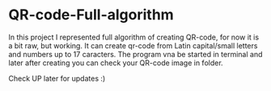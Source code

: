 # QR-code-Full-algorithm
In this project I represented full algorithm of creating QR-code, for now it is a bit raw, but working. It can create qr-code from Latin capital/small letters and numbers up to 17 caracters. The program vna be started in terminal and later after creating you can check your QR-code image in folder. 

Check UP later for updates :)
